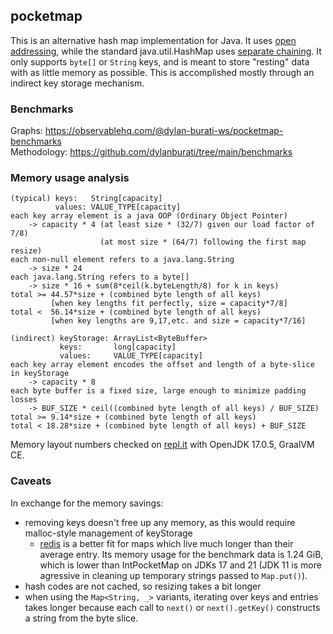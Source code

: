 ## pocketmap

This is an alternative hash map implementation for Java. It uses [open addressing][1], while the standard
java.util.HashMap uses [separate chaining][2]. It only supports `byte[]` or `String` keys,
and is meant to store "resting" data with as little memory as possible.
This is accomplished mostly through an indirect key storage mechanism.

### Benchmarks

Graphs: https://observablehq.com/@dylan-burati-ws/pocketmap-benchmarks \
Methodology: https://github.com/dylanburati/tree/main/benchmarks

### Memory usage analysis

```
(typical) keys:   String[capacity]
          values: VALUE_TYPE[capacity]
each key array element is a java OOP (Ordinary Object Pointer)
    -> capacity * 4 (at least size * (32/7) given our load factor of 7/8)
                    (at most size * (64/7) following the first map resize)
each non-null element refers to a java.lang.String
    -> size * 24
each java.lang.String refers to a byte[]
    -> size * 16 + sum(8*ceil(k.byteLength/8) for k in keys)
total >= 44.57*size + (combined byte length of all keys)
         [when key lengths fit perfectly, size = capacity*7/8]
total <  56.14*size + (combined byte length of all keys)
         [when key lengths are 9,17,etc. and size = capacity*7/16]

(indirect) keyStorage: ArrayList<ByteBuffer>
           keys:       long[capacity]
           values:     VALUE_TYPE[capacity]
each key array element encodes the offset and length of a byte-slice in keyStorage
    -> capacity * 8
each byte buffer is a fixed size, large enough to minimize padding losses
    -> BUF_SIZE * ceil((combined byte length of all keys) / BUF_SIZE)
total >= 9.14*size + (combined byte length of all keys)
total < 18.28*size + (combined byte length of all keys) + BUF_SIZE
```

Memory layout numbers checked on [repl.it][3] with OpenJDK 17.0.5, GraalVM CE.

### Caveats

In exchange for the memory savings:

- removing keys doesn't free up any memory, as this would require malloc-style management of keyStorage
  - [redis][4] is a better fit for maps which live much longer than their average entry. Its memory usage
    for the benchmark data is 1.24 GiB, which is lower than IntPocketMap on JDKs 17 and 21 (JDK 11 is
    more agressive in cleaning up temporary strings passed to `Map.put()`).
- hash codes are not cached, so resizing takes a bit longer
- when using the `Map<String, _>` variants, iterating over keys and entries takes longer because each
  call to `next()` or `next().getKey()` constructs a string from the byte slice.

[1]: https://en.wikipedia.org/wiki/Hash_table#Open_addressing
[2]: https://en.wikipedia.org/wiki/Hash_table#Separate_chaining
[3]: https://replit.com/@dylanburati/ClassLayout
[4]: https://github.com/redis/redis
